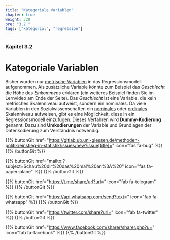 ```yaml
---
title: "Kategoriale Variablen"
chapter: true
weight: 320
pre: "3.2 "
tags: ["kategorial", "regression"]
---
```


### Kapitel 3.2

# Kategoriale Variablen

Bisher wurden nur [metrische Variablen](../../glossar/metrischesskalenniveau/index.html) in das Regressionsmodell aufgenommen. Als zusätzliche Variable könnte zum Beispiel das *Geschlecht* die Höhe des *Einkommens* erklären (ein weiteres Beispiel finden Sie im Lernvideo am Ende der Seite). Das *Geschlecht* ist eine Variable, die kein metrisches Skalenniveau aufweist, sondern ein nominales. Da viele Variablen in den Sozialwissenschaften ein [nominales](../../glossar/nominalskala/index.html) oder [ordinales](../../glossar/ordinalskala/index.html) Skalenniveau aufweisen, gibt es eine Möglichkeit, diese in ein Regressionsmodell einzufügen. Dieses Verfahren wird **Dummy-Kodierung** genannt. Dazu sind **Umkodierungen** der Variable und Grundlagen der Datenkodierung zum Verständnis notwendig.

{{% buttonGit href="https://gitlab.ub.uni-giessen.de/methoden-politik/einstieg-in-statistik/issues/new?issue[title]=" icon="fas fa-bug" %}} {{% /buttonGit %}} 

{{% buttonGit href="mailto:?subject=Schau%20dir%20das%20mal%20an%3A%20" icon="fas fa-paper-plane" %}} {{% /buttonGit %}}

{{% buttonGit href="https://t.me/share/url?url=" icon="fab fa-telegram" %}} {{% /buttonGit %}}

{{% buttonGit href="https://api.whatsapp.com/send?text=" icon="fab fa-whatsapp" %}} {{% /buttonGit %}}

{{% buttonGit href="https://twitter.com/share?url=" icon="fab fa-twitter" %}} {{% /buttonGit %}}

{{% buttonGit href="https://www.facebook.com/sharer/sharer.php?u=" icon="fab fa-facebook" %}} {{% /buttonGit %}}